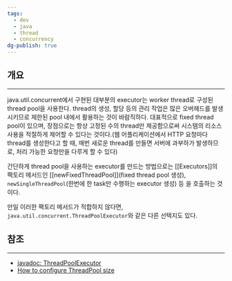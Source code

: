 ```yaml
---
tags:
  - dev
  - java
  - thread
  - concurrency
dg-publish: true
---
```

## 개요
---
java.util.concurrent에서 구현된 대부분의 executor는 worker thread로 구성된 thread pool을 사용한다. thread의 생성, 할당 등의 관리 작업은 많은 오버헤드를 발생 시키므로 제한된 pool 내에서 활용하는 것이 바람직하다. 대표적으로 fixed thread pool이 있으며, 장점으로는 항상 고정된 수의 thread만 제공함으로써 시스템의 리소스 사용을 적절하게 제어할 수 있다는 것이다.(웹 어플리케이션에서 HTTP 요청마다 thread를 생성한다고 할 때, 매번 새로운 thread를 만들면 서버에 과부하가 발생하므로, 처리 가능한 요청만을 다루게 할 수 있다)

간단하게 thread pool을 사용하는 executor를 만드는 방법으로는 [[Executors]]의 팩토리 메서드인 [[newFixedThreadPool]](fixed thread pool 생성), `newSingleThreadPool`(한번에 한 task만 수행하는 executor 생성) 등 을 호출하는 것이다.  

만일 이러한 팩토리 메서드가 적합하지 않다면, `java.util.concurrent.ThreadPoolExecutor`와 같은 다른 선택지도 있다.
## 참조
---
- [javadoc: ThreadPoolExecutor](https://docs.oracle.com/javase/8/docs/api/java/util/concurrent/ThreadPoolExecutor.html)
- [How to configure ThreadPool size](https://netflixtechblog.com/fault-tolerance-in-a-high-volume-distributed-system-91ab4faae74a)